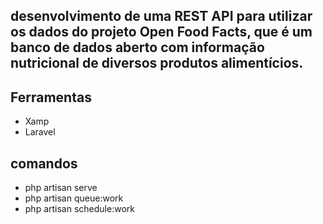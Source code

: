 
## desenvolvimento de uma REST API para utilizar os dados do projeto Open Food Facts, que é um banco de dados aberto com informação nutricional de diversos produtos alimentícios.

## Ferramentas

- Xamp
- Laravel

## comandos

- php artisan serve
- php artisan queue:work
- php artisan schedule:work
